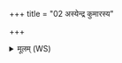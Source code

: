+++
title = "02 अस्येन्द्र कुमारस्य"

+++
<details><summary>मूलम् (WS)</summary>

अस्येन्द्र कुमारस्य क्रिमिं धनपते जहि ।  
हता विश्वा अरातयो ऽनेन वचसा मम ॥ २ ॥ । ॥  
यो ऽक्ष्यौ परिसर्पति यो नासे परिसर्पति ।  
दतां यो मध्यं गच्छति तं क्रिमिं जम्भयामसि ॥ ३ ॥
</details>